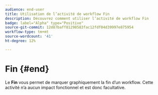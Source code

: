 ```yaml
---
audience: end-user
title: Utilisation de l’activité de workflow Fin
description: Découvrez comment utiliser l’activité de workflow Fin
badge: label="Alpha" type="Positive"
source-git-commit: 12d87baff81298583fac12fdf04d39997e875954
workflow-type: tm+mt
source-wordcount: '41'
ht-degree: 12%

---
```



# Fin {#end}

Le **Fin** vous permet de marquer graphiquement la fin d’un workflow. Cette activité n’a aucun impact fonctionnel et est donc facultative.
